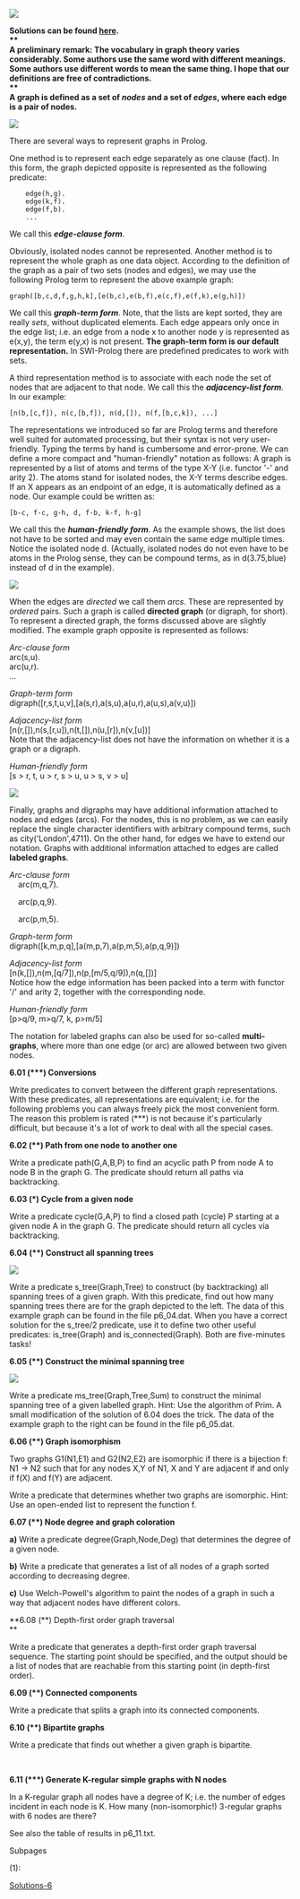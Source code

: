 [<img
src="https://sites.google.com/site/prologsite/_/rsrc/1264864357592/home/prolog-program.gif"
data-border="0" />](https://sites.google.com/site/prologsite/prolog-problems/6/solutions-6)

  
**Solutions can be found
[here](https://sites.google.com/site/prologsite/prolog-problems/6/solutions-6).  
**  
**A preliminary remark: The vocabulary in graph theory varies
considerably. Some authors use the same word with different meanings.
Some authors use different words to mean the same thing. I hope that our
definitions are free of contradictions.**  
**  
A graph is defined as a set of *nodes* and a set of *edges*, where each
edge is a pair of nodes.**  
  

<a
href="https://sites.google.com/site/prologsite/prolog-problems/6/graph1.gif?attredirects=0"
data-imageanchor="1"><img
src="https://sites.google.com/site/prologsite/_/rsrc/1264948248705/prolog-problems/6/graph1.gif"
data-border="0" /></a>

There are several ways to represent graphs in Prolog.  
  
One method is to represent each edge separately as one clause (fact). In
this form, the graph depicted opposite is represented as the following
predicate:  
  

        edge(h,g).
        edge(k,f).
        edge(f,b).    
        ...

We call this ***edge-clause form***.  
  
Obviously, isolated nodes cannot be represented. Another method is to
represent the whole graph as one data object. According to the
definition of the graph as a pair of two sets (nodes and edges), we may
use the following Prolog term to represent the above example graph:

    graph([b,c,d,f,g,h,k],[e(b,c),e(b,f),e(c,f),e(f,k),e(g,h)])

We call this ***graph-term form***. Note, that the lists are kept
sorted, they are really *sets*, without duplicated elements. Each edge
appears only once in the edge list; i.e. an edge from a node x to
another node y is represented as e(x,y), the term e(y,x) is not present.
**The graph-term form is our default representation.** In SWI-Prolog
there are predefined predicates to work with sets.  
  
A third representation method is to associate with each node the set of
nodes that are adjacent to that node. We call this the ***adjacency-list
form***. In our example:

    [n(b,[c,f]), n(c,[b,f]), n(d,[]), n(f,[b,c,k]), ...]

The representations we introduced so far are Prolog terms and therefore
well suited for automated processing, but their syntax is not very
user-friendly. Typing the terms by hand is cumbersome and error-prone.
We can define a more compact and "human-friendly" notation as follows: A
graph is represented by a list of atoms and terms of the type X-Y (i.e.
functor '-' and arity 2). The atoms stand for isolated nodes, the X-Y
terms describe edges. If an X appears as an endpoint of an edge, it is
automatically defined as a node. Our example could be written as:  

    [b-c, f-c, g-h, d, f-b, k-f, h-g]

We call this the ***human-friendly form***. As the example shows, the
list does not have to be sorted and may even contain the same edge
multiple times. Notice the isolated node d. (Actually, isolated nodes do
not even have to be atoms in the Prolog sense, they can be compound
terms, as in d(3.75,blue) instead of d in the example).  
  

<a
href="https://sites.google.com/site/prologsite/prolog-problems/6/graph2.gif?attredirects=0"
data-imageanchor="1"><img
src="https://sites.google.com/site/prologsite/_/rsrc/1264948667063/prolog-problems/6/graph2.gif"
data-border="0" /></a>

  
When the edges are *directed* we call them *arcs*. These are represented
by *ordered* pairs. Such a graph is called **directed graph** (or
digraph, for short). To represent a directed graph, the forms discussed
above are slightly modified. The example graph opposite is represented
as follows:  

*Arc-clause form*  
arc(s,u).  
arc(u,r).  
...

*Graph-term form*  
digraph(\[r,s,t,u,v\],\[a(s,r),a(s,u),a(u,r),a(u,s),a(v,u)\])

*Adjacency-list form*  
\[n(r,\[\]),n(s,\[r,u\]),n(t,\[\]),n(u,\[r\]),n(v,\[u\])\]  
Note that the adjacency-list does not have the information on whether it
is a graph or a digraph.

*Human-friendly form*  
\[s \> r, t, u \> r, s \> u, u \> s, v \> u\]

  

<a
href="https://sites.google.com/site/prologsite/prolog-problems/6/graph3.gif?attredirects=0"
data-imageanchor="1"><img
src="https://sites.google.com/site/prologsite/_/rsrc/1264948803128/prolog-problems/6/graph3.gif"
data-border="0" /></a>

Finally, graphs and digraphs may have additional information attached to
nodes and edges (arcs). For the nodes, this is no problem, as we can
easily replace the single character identifiers with arbitrary compound
terms, such as city('London',4711). On the other hand, for edges we have
to extend our notation. Graphs with additional information attached to
edges are called **labeled graphs**.  

*Arc-clause form*  
    arc(m,q,7).  

    arc(p,q,9).  

    arc(p,m,5).

*Graph-term form*  
digraph(\[k,m,p,q\],\[a(m,p,7),a(p,m,5),a(p,q,9)\])

*Adjacency-list form*  
\[n(k,\[\]),n(m,\[q/7\]),n(p,\[m/5,q/9\]),n(q,\[\])\]  
Notice how the edge information has been packed into a term with functor
'/' and arity 2, together with the corresponding node.

*Human-friendly form*  
\[p\>q/9, m\>q/7, k, p\>m/5\]

The notation for labeled graphs can also be used for so-called
**multi-graphs**, where more than one edge (or arc) are allowed between
two given nodes.  
  

**6.01 (\*\*\*) Conversions**  
  

Write predicates to convert between the different graph representations.
With these predicates, all representations are equivalent; i.e. for the
following problems you can always freely pick the most convenient form.
The reason this problem is rated (\*\*\*) is not because it's
particularly difficult, but because it's a lot of work to deal with all
the special cases.  
  

**6.02 (\*\*) Path from one node to another one**  
  

Write a predicate path(G,A,B,P) to find an acyclic path P from node A to
node B in the graph G. The predicate should return all paths via
backtracking.  
  

**6.03 (\*) Cycle from a given node**  
  

Write a predicate cycle(G,A,P) to find a closed path (cycle) P starting
at a given node A in the graph G. The predicate should return all cycles
via backtracking.  
  

**6.04 (\*\*) Construct all spanning trees**

  

<a
href="https://sites.google.com/site/prologsite/prolog-problems/6/p83.gif?attredirects=0"
data-imageanchor="1"><img
src="https://sites.google.com/site/prologsite/_/rsrc/1264949059996/prolog-problems/6/p83.gif"
data-border="0" /></a>

  

Write a predicate s_tree(Graph,Tree) to construct (by backtracking) all
spanning trees of a given graph. With this predicate, find out how many
spanning trees there are for the graph depicted to the left. The data of
this example graph can be found in the file p6_04.dat. When you have a
correct solution for the s_tree/2 predicate, use it to define two other
useful predicates: is_tree(Graph) and is_connected(Graph). Both are
five-minutes tasks!  
  

  

**6.05 (\*\*) Construct the minimal spanning tree**

<a
href="https://sites.google.com/site/prologsite/prolog-problems/6/p84.gif?attredirects=0"
data-imageanchor="1"><img
src="https://sites.google.com/site/prologsite/_/rsrc/1264949163407/prolog-problems/6/p84.gif"
data-border="0" /></a>

  

Write a predicate ms_tree(Graph,Tree,Sum) to construct the minimal
spanning tree of a given labelled graph. Hint: Use the algorithm of
Prim. A small modification of the solution of 6.04 does the trick. The
data of the example graph to the right can be found in the file
p6_05.dat.  
  

  

**6.06 (\*\*) Graph isomorphism**  
  

Two graphs G1(N1,E1) and G2(N2,E2) are isomorphic if there is a
bijection f: N1 -\> N2 such that for any nodes X,Y of N1, X and Y are
adjacent if and only if f(X) and f(Y) are adjacent.  
  
Write a predicate that determines whether two graphs are isomorphic.
Hint: Use an open-ended list to represent the function f.

<!-- -->

**6.07 (\*\*) Node degree and graph coloration**  
  

**a)** Write a predicate degree(Graph,Node,Deg) that determines the
degree of a given node.  
  
**b)** Write a predicate that generates a list of all nodes of a graph
sorted according to decreasing degree.  
  
**c)** Use Welch-Powell's algorithm to paint the nodes of a graph in
such a way that adjacent nodes have different colors.  
  

**6.08 (\*\*) Depth-first order graph traversal  
**  
  

Write a predicate that generates a depth-first order graph traversal
sequence. The starting point should be specified, and the output should
be a list of nodes that are reachable from this starting point (in
depth-first order).  
  

**6.09 (\*\*) Connected components**  
  

Write a predicate that splits a graph into its connected components.  
  

**6.10 (\*\*) Bipartite graphs**  
  

Write a predicate that finds out whether a given graph is bipartite.

   

**6.11 (\*\*\*) Generate K-regular simple graphs with N nodes**  
  

In a K-regular graph all nodes have a degree of K; i.e. the number of
edges incident in each node is K. How many (non-isomorphic!) 3-regular
graphs with 6 nodes are there?  

  

See also the table of results in p6_11.txt.  
  

Subpages

(1):

<a href="/site/prologsite/prolog-problems/6/solutions-6"
dir="ltr">Solutions-6</a>

